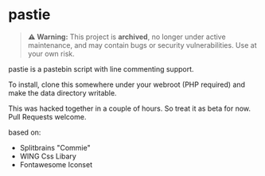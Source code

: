 # pastie
> **⚠️ Warning:** This project is **archived**, no longer under active maintenance, and may contain bugs or security vulnerabilities. Use at your own risk.

pastie is a pastebin script with line commenting support.

To install, clone this somewhere under your webroot (PHP required) and make the data directory writable.
 
This was hacked together in a couple of hours. So treat it as beta for now. Pull Requests welcome.

based on:
- Splitbrains "Commie"
- WING Css Libary
- Fontawesome Iconset
